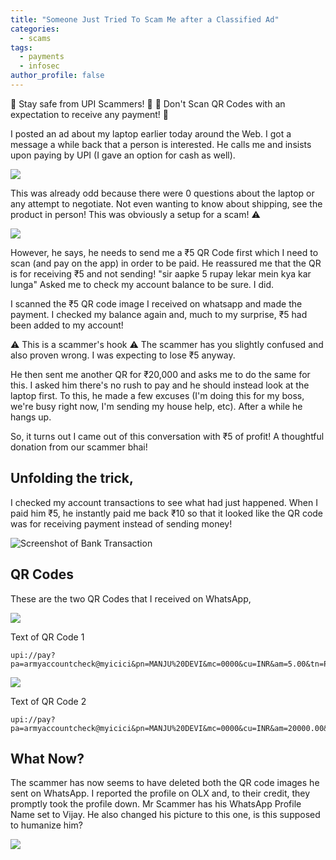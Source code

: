 ```yaml
---
title: "Someone Just Tried To Scam Me after a Classified Ad"
categories:
  - scams
tags:
  - payments
  - infosec
author_profile: false
---
```


🚨 Stay safe from UPI Scammers! 🚨
🚨 Don't Scan QR Codes with an expectation to receive any payment! 🚨

I posted an ad about my laptop earlier today around the Web. I got a message a while back that a person is interested. He calls me and insists upon paying by UPI (I gave an option for cash as well).

![]('/scam_attempt_olx.jpg')

This was already odd because there were 0 questions about the laptop or any attempt to negotiate. Not even wanting to know about shipping, see the product in person! This was obviously a setup for a scam! ⚠️

![]('/scam_attempt_whatsapp.jpg')

However, he says, he needs to send me a ₹5 QR Code first which I need to scan (and pay on the app) in order to be paid. He reassured me that the QR is for receiving ₹5 and not sending! "sir aapke 5 rupay lekar mein kya kar lunga" Asked me to check my account balance to be sure. I did.

I scanned the ₹5 QR code image I received on whatsapp and made the payment. I checked my balance again and, much to my surprise, ₹5 had been added to my account!

⚠️ This is a scammer's hook ⚠️
The scammer has you slightly confused and also proven wrong. I was expecting to lose ₹5 anyway.

He then sent me another QR for ₹20,000 and asks me to do the same for this. I asked him there's no rush to pay and he should instead look at the laptop first. To this, he made a few excuses (I'm doing this for my boss, we're busy right now, I'm sending my house help, etc). After a while he hangs up.

So, it turns out I came out of this conversation with ₹5 of profit! A thoughtful donation from our scammer bhai!

## Unfolding the trick,
I checked my account transactions to see what had just happened. When I paid him ₹5, he instantly paid me back ₹10 so that it looked like the QR code was for receiving payment instead of sending money!

![Screenshot of Bank Transaction]('/images/scam_attempt1.png')

## QR Codes

These are the two QR Codes that I received on WhatsApp,

![]('/scam_attempt_qr1.jpg')

Text of QR Code 1
```
upi://pay?pa=armyaccountcheck@myicici&pn=MANJU%20DEVI&mc=0000&cu=INR&am=5.00&tn=Pay%20to%20account%20receive%20credit%20success
```

![]('/scam_attempt_qr2.jpg')

Text of QR Code 2
```
upi://pay?pa=armyaccountcheck@myicici&pn=MANJU%20DEVI&mc=0000&cu=INR&am=20000.00&tn=pet%20your%20account%20receive%20credits%20
```

## What Now?

The scammer has now seems to have deleted both the QR code images he sent on WhatsApp. I reported the profile on OLX and, to their credit, they promptly took the profile down. Mr Scammer has his WhatsApp Profile Name set to Vijay. He also changed his picture to this one, is this supposed to humanize him?

![]('/scan_attempt_whatsappprofile.jpg')